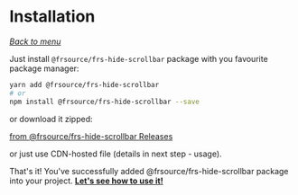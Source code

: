 # Installation

*[Back to menu](/FRS-hide-scrollbar)*

Just install `@frsource/frs-hide-scrollbar` package with you favourite package manager:

```bash
yarn add @frsource/frs-hide-scrollbar
# or
npm install @frsource/frs-hide-scrollbar --save
```

or download it zipped:

[from @frsource/frs-hide-scrollbar Releases](https://github.com/FRSource/FRS-hide-scrollbar/releases)

or just use CDN-hosted file (details in next step - usage).

That's it! You've successfully added @frsource/frs-hide-scrollbar package into your project. **[Let's see how to use it!](/FRS-hide-scrollbar/usage)**
